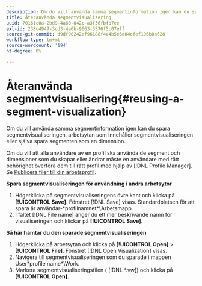 ```yaml
---
description: Om du vill använda samma segmentinformation igen kan du spara segmentvisualiseringen, arbetsytan som innehåller segmentvisualiseringen eller själva spara segmenten som en dimension.
title: Återanvända segmentvisualisering
uuid: 70161c0a-2bd9-4a60-842c-a3f36fbfb7ee
exl-id: 238c4947-3cd3-4a6b-9663-3576f5c07eff
source-git-commit: d9df90242ef96188f4e4b5e6d04cfef196b0a628
workflow-type: tm+mt
source-wordcount: '194'
ht-degree: 0%

---
```


# Återanvända segmentvisualisering{#reusing-a-segment-visualization}

Om du vill använda samma segmentinformation igen kan du spara segmentvisualiseringen, arbetsytan som innehåller segmentvisualiseringen eller själva spara segmenten som en dimension.

Om du vill att alla användare av en profil ska använda de segment och dimensioner som du skapar eller ändrar måste en användare med rätt behörighet överföra dem till rätt profil med hjälp av [!DNL Profile Manager]. Se [Publicera filer till din arbetsprofil](../../../../home/c-get-started/c-admin-intrf/c-prof-mgr/t-pub-files-wkg-prof.md#task-a0106e010c834d16bd60eef4721b6af9).

**Spara segmentvisualiseringen för användning i andra arbetsytor**

1. Högerklicka på segmentvisualiseringens övre kant och klicka på **[!UICONTROL Save]**. Fönstret [!DNL Save] visas. Standardplatsen för att spara är användar-\*profilnamnet*\Arbetsmapp.
1. I fältet [!DNL File name] anger du ett mer beskrivande namn för visualiseringen och klickar på **[!UICONTROL Save]**.

**Så här hämtar du den sparade segmentvisualiseringen**

1. Högerklicka på arbetsytan och klicka på **[!UICONTROL Open]** > **[!UICONTROL File]**. Fönstret [!DNL Open Visualization] visas.
1. Navigera till segmentvisualiseringen som du sparade i mappen User\*profile name*\Work.
1. Markera segmentvisualiseringsfilen ( [!DNL *.vw]) och klicka på **[!UICONTROL Open]**.
